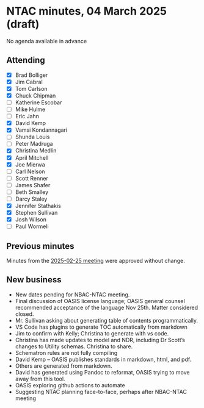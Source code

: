 # NTAC minutes, 04 March 2025 (draft)

No agenda available in advance

## Attending

- [x] Brad Bolliger
- [x] Jim Cabral
- [x] Tom Carlson
- [x] Chuck Chipman
- [ ] Katherine Escobar
- [ ] Mike Hulme
- [ ] Eric Jahn
- [x] David Kemp
- [x] Vamsi Kondannagari
- [ ] Shunda Louis
- [ ] Peter Madruga
- [x] Christina Medlin
- [x] April Mitchell
- [x] Joe Mierwa
- [ ] Carl Nelson
- [ ] Scott Renner
- [ ] James Shafer
- [ ] Beth Smalley
- [ ] Darcy Staley 
- [x] Jennifer Stathakis
- [x] Stephen Sullivan
- [x] Josh Wilson
- [ ] Paul Wormeli

## Previous minutes

Minutes from the [2025-02-25 meeting](2025-02-25-minutes.md) were approved without change.

## New business
*	New dates pending for NBAC-NTAC meeting.
*	Final discussion of OASIS license language; OASIS general counsel recommended acceptance of the language Nov 25th. Matter considered closed.
*	Mr. Sullivan asking about generating table of contents programmatically. 
   *	VS Code has plugins to generate TOC automatically from markdown
   *	Jim to confirm with Kelly; Christina to generate with vs code.
*	Christina has made updates to model and NDR, including Dr Scott’s changes to Utility schemas. Christina to share.
   *	Schematron rules are not fully compiling 
   *	David Kemp – OASIS publishes standards in markdown, html, and pdf. 
   *	Others are generated from markdown. 
   *	David has generated using Pandoc to reformat, OASIS trying to move away from this tool. 
   *	OASIS exploring github actions to automate
*	Suggesting NTAC planning face-to-face, perhaps after NBAC-NTAC meeting
